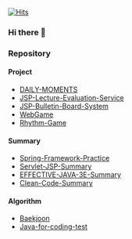 [![Hits](https://hits.seeyoufarm.com/api/count/incr/badge.svg?url=https%3A%2F%2Fgithub.com%2Fkva231&count_bg=%2379C83D&title_bg=%23555555&icon=&icon_color=%23E7E7E7&title=hits&edge_flat=false)](https://hits.seeyoufarm.com)

### Hi there 👋

<!--
**kva231/kva231** is a ✨ _special_ ✨ repository because its `README.md` (this file) appears on your GitHub profile.

Here are some ideas to get you started:

- 🔭 I’m currently working on ...
- 🌱 I’m currently learning ...
- 👯 I’m looking to collaborate on ...
- 🤔 I’m looking for help with ...
- 💬 Ask me about ...
- 📫 How to reach me: ...
- 😄 Pronouns: ...
- ⚡ Fun fact: ...
-->

### Repository
#### Project
- [DAILY-MOMENTS](https://github.com/kva231/DAILY-MOMENTS)
- [JSP-Lecture-Evaluation-Service](https://github.com/kva231/JSP-Lecture-Evaluation-Service)
- [JSP-Bulletin-Board-System](https://github.com/kva231/JSP-Bulletin-Board-System)
- [WebGame](https://github.com/kva231/WebGame)
- [Rhythm-Game](https://github.com/kva231/Rhythm-Game)

#### Summary
- [Spring-Framework-Practice](https://github.com/kva231/Spring-Framework-Practice)
- [Servlet-JSP-Summary](https://github.com/kva231/Servlet-JSP-Summary)
- [EFFECTIVE-JAVA-3E-Summary](https://github.com/kva231/EFFECTIVE-JAVA-3E-Summary)
- [Clean-Code-Summary](https://github.com/kva231/Clean-Code-Summary)

#### Algorithm
- [Baekjoon](https://github.com/kva231/Baekjoon)
- [Java-for-coding-test](https://github.com/kva231/Java-for-coding-test)
